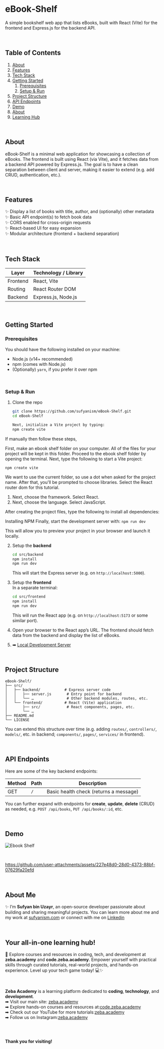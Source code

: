# eBook‑Shelf
A simple bookshelf web app that lists eBooks, built with React (Vite) for the frontend and Express.js for the backend API.

</br>
<div style="margin-top:20px;"></div> <!-- adds space above -->

##  Table of Contents
1. [About](#about)  
2. [Features](#features)  
3. [Tech Stack](#tech-stack)  
4. [Getting Started](#getting-started)  
   1. [Prerequisites](#prerequisites)  
   2. [Setup & Run](#setup--run)  
5. [Project Structure](#project-structure)  
6. [API Endpoints](#api-endpoints)  
7. [Demo](#demo)  
8. [About](#about-me)
9. [Learning Hub](#your-all-in-one-learning-hub)

</br>
<div style="margin-top:20px;"></div> <!-- adds space above -->

## About
eBook‑Shelf is a minimal web application for showcasing a collection of eBooks. The frontend is built using React (via Vite), and it fetches data from a backend API powered by Express.js. The goal is to have a clean separation between client and server, making it easier to extend (e.g. add CRUD, authentication, etc.).

</br>
<div style="margin-top:20px;"></div> <!-- adds space above -->

## Features
✨ Display a list of books with title, author, and (optionally) other metadata  
✨ Basic API endpoint(s) to fetch book data  
✨ CORS enabled for cross-origin requests  
✨ React-based UI for easy expansion  
✨ Modular architecture (frontend + backend separation)  

</br>
<div style="margin-top:20px;"></div> <!-- adds space above -->

##  Tech Stack

| Layer          | Technology / Library        |
|----------------|------------------------------|
| Frontend       | React, Vite                  |
| Routing        | React Router DOM             |
| Backend        | Express.js, Node.js          |

</br>
<div style="margin-top:20px;"></div> <!-- adds space above -->

##  Getting Started
### Prerequisites
You should have the following installed on your machine:

- Node.js (v14+ recommended)  
- npm (comes with Node.js)  
- (Optionally) `yarn`, if you prefer it over npm  

</br>
<div style="margin-top:20px;"></div> <!-- adds space above -->

### Setup & Run

1. Clone the repo  
   ```bash
   git clone https://github.com/sufyanism/eBook-Shelf.git
   cd eBook-Shelf

   Next, initialize a Vite project by typing:
   npm create vite
   ```
If manually then follow these steps,

First, make an ebook shelf folder on your computer.  All of the files for your project will be kept in this folder.
Proceed to the ebook shelf folder by opening the terminal.
Next, type the following to start a Vite project:

```npm create vite```

We want to use the current folder, so use a dot when asked for the project name.
After that, you'll be prompted to choose libraries.  Select the React router dom for this tutorial.
1. Next, choose the framework.  Select React.
2. Next, choose the language.  Select JavaScript.

After creating the project files, type the following to install all dependencies:

Installing NPM
Finally, start the development server with:
```npm run dev```

This will allow you to preview your project in your browser and launch it locally.

2. Setup the **backend**  
   ```bash
   cd src/backend
   npm install
   npm run dev
   ```
   This will start the Express server (e.g. on `http://localhost:5000`).

3. Setup the **frontend**  
   In a separate terminal:
   ```bash
   cd src/frontend
   npm install
   npm run dev
   ```
   This will run the React app (e.g. on `http://localhost:5173` or some similar port).

4. Open your browser to the React app’s URL. The frontend should fetch data from the backend and display the list of eBooks.

5. ➡ [Local Development Server](http://localhost:5173)

</br>
<div style="margin-top:20px;"></div> <!-- adds space above -->

##  Project Structure

```
eBook-Shelf/
├── src/
│   ├── backend/           # Express server code
│   │   ├── server.js       # Entry point for backend
│   │   └── …               # Other backend modules, routes, etc.
│   └── frontend/          # React (Vite) application
│       ├── src/            # React components, pages, etc.
│       └── …               
├── README.md
└── LICENSE
```
You can extend this structure over time (e.g. adding `routes/`, `controllers/`, `models/`, etc. in backend; `components/`, `pages/`, `services/` in frontend).

</br>
<div style="margin-top:20px;"></div> <!-- adds space above -->

##  API Endpoints

Here are some of the key backend endpoints:

| Method | Path            | Description                          |
|--------|------------------|--------------------------------------|
| GET    | `/`              | Basic health check (returns a message) |

You can further expand with endpoints for **create**, **update**, **delete** (CRUD) as needed, e.g. `POST /api/books`, `PUT /api/books/:id`, etc. 

</br>
<div style="margin-top:20px;"></div> <!-- adds space above -->

## Demo
 
![Ebook Shelf](https://github.com/user-attachments/assets/d96c10f0-d8b2-4650-8f44-dadafa9c462d)

</br>

https://github.com/user-attachments/assets/227e48d0-28d0-4373-88bf-07629fa20efd

</br>
<div style="margin-top:20px;"></div> <!-- adds space above -->


## About Me 
✨ I’m **Sufyan bin Uzayr**, an open-source developer passionate about building and sharing meaningful projects.
You can learn more about me and my work at [sufyanism.com](https://sufyanism.com/) or connect with me on [Linkedin](https://www.linkedin.com/in/sufyanism)

</br>

## Your all-in-one learning hub! 
🚀 Explore courses and resources in coding, tech, and development at **zeba.academy** and **code.zeba.academy**. Empower yourself with practical skills through curated tutorials, real-world projects, and hands-on experience. Level up your tech game today! 💻✨

</br>
<div style="margin-top:10px;"></div> <!-- adds space above -->

**Zeba Academy**  is a learning platform dedicated to **coding**, **technology**, and **development**.  
➡ Visit our main site: [zeba.academy](https://zeba.academy)   </br>
➡ Explore hands-on courses and resources at:[code.zeba.academy](https://code.zeba.academy)   </br>
➡ Check out our YouTube for more tutorials:[zeba.academy](https://www.youtube.com/@zeba.academy)  </br>
➡ Follow us on Instagram:[zeba.academy](https://www.instagram.com/zeba.academy/)  </br>


</br>
<div style="margin-top:30px;"></div> <!-- adds space above -->

**Thank you for visiting!** 

<div style="margin-bottom:20px;"></div> <!-- adds space above -->




